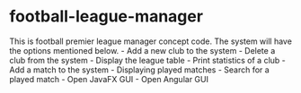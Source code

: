 # football-league-manager
This is football premier league manager concept code. The system will have the options mentioned below.
    - Add a new club to the system
    - Delete a club from the system
    - Display the league table
    - Print statistics of a club
    - Add a match to the system
    - Displaying played matches
    - Search for a played match
    - Open JavaFX GUI
    - Open Angular GUI
    


    
